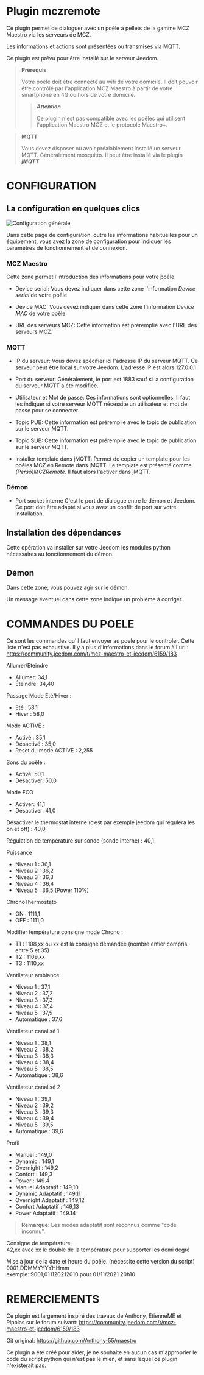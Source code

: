 # Plugin mczremote

Ce plugin permet de dialoguer avec un poêle à pellets de la gamme MCZ Maestro via les serveurs de MCZ.

Les informations et actions sont présentées ou transmises via MQTT.

Ce plugin est prévu pour être installé sur le serveur Jeedom.

> **Prérequis**
>
>Votre poêle doit être connecté au wifi de votre domicile. Il doit pouvoir être contrôlé par l'application MCZ Maestro à partir de votre smartphone en 4G ou hors de votre domicile.
>
>> ***Attention***
>>
>> Ce plugin n'est pas compatible avec les poêles qui utilisent l'application Maestro MCZ et le protocole Maestro+.
>>
>>

> **MQTT**
>
> Vous devez disposer ou avoir préalablement installé un serveur MQTT. Généralement mosquitto.  Il peut être installé via le plugin ***jMQTT***
>

# CONFIGURATION

## La configuration en quelques clics

![Configuration générale](../images/configuration.png)

Dans cette page de configuration, outre les informations habituelles pour un équipement, vous avez la zone de configuration pour indiquer les paramètres de fonctionnement et de connexion.

### MCZ Maestro

Cette zone permet l'introduction des informations pour votre poêle.

- Device serial:  Vous devez indiquer dans cette zone l'information *Device serial* de votre poêle

- Device MAC:   Vous devez indiquer dans cette zone l'information *Device MAC* de votre poêle

- URL des serveurs MCZ:   Cette information est préremplie avec l'URL des serveurs MCZ.

### MQTT

- IP du serveur:  Vous devez spécifier ici l'adresse IP du serveur MQTT.  Ce serveur peut être local sur votre Jeedom. L'adresse IP est alors 127.0.0.1

- Port du serveur:  Généralement, le port est 1883 sauf si la configuration du serveur MQTT a été modifiée.

- Utilisateur et Mot de passe:  Ces informations sont optionnelles. Il faut les indiquer si votre serveur MQTT nécessite un utilisateur et mot de passe pour se connecter.

- Topic PUB:   Cette information est préremplie avec le topic de publication sur le serveur MQTT.

- Topic SUB:   Cette information est préremplie avec le topic de publication sur le serveur MQTT.

- Installer template dans jMQTT:  Permet de copier un template pour les poêles MCZ en Remote dans jMQTT. Le template est présenté comme *(Perso)MCZRemote*. Il faut alors l'activer dans jMQTT.


### Démon

- Port socket interne  C'est le port de dialogue entre le démon et Jeedom. Ce port doit être adapté si vous avez un conflit de port sur votre installation.


## Installation des dépendances

Cette opération va installer sur votre Jeedom les modules python nécessaires au fonctionnement du démon.

## Démon

Dans cette zone, vous pouvez agir sur le démon.

Un message éventuel dans cette zone indique un problème à corriger.

# COMMANDES DU POELE

Ce sont les commandes qu'il faut envoyer au poele pour le controler.
Cette liste n'est pas exhaustive. Il y a plus d'informations dans le forum à l'url :
https://community.jeedom.com/t/mcz-maestro-et-jeedom/6159/183


Allumer/Eteindre
  - Allumer:  34,1  
  - Éteindre: 34,40  

Passage Mode Eté/Hiver :
  - Eté     : 58,1
  - Hiver   : 58,0

Mode ACTIVE :
  - Activé      : 35,1
  - Désactivé   : 35,0
  - Reset du mode ACTIVE : 2,255 

Sons du poêle : 
  - Activé:     50,1
  - Desactiver: 50,0

Mode ECO 
  - Activer:    41,1
  - Désactiver: 41,0

Désactiver le thermostat interne (c’est par exemple jeedom qui régulera les on et off) : 40,0

Régulation de température sur sonde (sonde interne) : 40,1

Puissance
  - Niveau 1 : 36,1
  - Niveau 2 : 36,2
  - Niveau 3 : 36,3
  - Niveau 4 : 36,4
  - Niveau 5 : 36,5   (Power 110%)

ChronoThermostato
  - ON : 1111,1
  - OFF : 1111,0

Modifier température consigne mode Chrono :
  - T1 : 1108,xx ou xx est la consigne demandée (nombre entier compris entre 5 et 35)
  - T2 : 1109,xx
  - T3 : 1110,xx


Ventilateur ambiance
  - Niveau 1  : 37,1
  - Niveau 2  : 37,2
  - Niveau 3  : 37,3
  - Niveau 4  : 37,4
  - Niveau 5  : 37,5
  - Automatique : 37,6
    
Ventilateur canalisé 1
  - Niveau 1  : 38,1
  - Niveau 2  : 38,2
  - Niveau 3  : 38,3
  - Niveau 4  : 38,4
  - Niveau 5  : 38,5
  - Automatique : 38,6
    
Ventilateur canalisé 2
  - Niveau 1  : 39,1
  - Niveau 2  : 39,2
  - Niveau 3  : 39,3
  - Niveau 4  : 39,4    
  - Niveau 5  : 39,5
  - Automatique : 39,6

Profil
  - Manuel    : 149,0
  - Dynamic   : 149,1
  - Overnight : 149,2
  - Confort   : 149,3
  - Power     : 149.4
  - Manuel Adaptatif    : 149,10
  - Dynamic Adaptatif   : 149,11
  - Overnight Adaptatif : 149,12
  - Confort Adaptatif   : 149,13
  - Power Adaptatif     : 149.14

>  **Remarque**:
>  Les modes adaptatif sont reconnus comme "code inconnu".
>

Consigne de température    
  42,xx  avec xx le double de la température pour supporter les demi degré  

Mise à jour de la date et heure du poêle. (nécessite cette version du script)  
  9001,DDMMYYYYHHmm  
  exemple:  9001,011120212010      pour 01/11/2021 20h10


# REMERCIEMENTS

Ce plugin est largement inspiré des travaux de Anthony, EtienneME et Pipolas sur le forum suivant: <https://community.jeedom.com/t/mcz-maestro-et-jeedom/6159/183> 

Git original: <https://github.com/Anthony-55/maestro>  

Ce plugin a été créé pour aider, je ne souhaite en aucun cas m'approprier le code du script python qui n'est pas le mien, et sans lequel ce plugin n'existerait pas.




